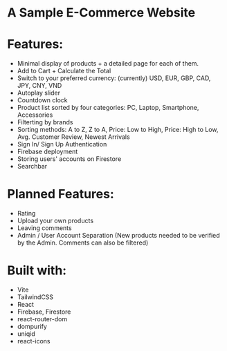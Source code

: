 # A Sample E-Commerce Website

# Features:
- Minimal display of products + a detailed page for each of them.
- Add to Cart + Calculate the Total
- Switch to your preferred currency: (currently) USD, EUR, GBP, CAD, JPY, CNY, VND
- Autoplay slider
- Countdown clock
- Product list sorted by four categories: PC, Laptop, Smartphone, Accessories
- Filterting by brands
- Sorting methods: A to Z, Z to A, Price: Low to High, Price: High to Low, Avg. Customer Review, Newest Arrivals
- Sign In/ Sign Up Authentication
- Firebase deployment
- Storing users' accounts on Firestore
- Searchbar

# Planned Features:
- Rating
- Upload your own products
- Leaving comments
- Admin / User Account Separation (New products needed to be verified by the Admin. Comments can also be filtered)

# Built with: 
- Vite
- TailwindCSS
- React
- Firebase, Firestore
- react-router-dom
- dompurify
- uniqid
- react-icons
